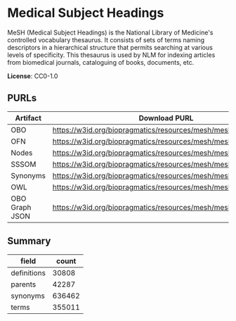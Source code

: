 # Medical Subject Headings

MeSH (Medical Subject Headings) is the National Library of Medicine's controlled vocabulary thesaurus. It consists of sets of terms naming descriptors in a hierarchical structure that permits searching at various levels of specificity. This thesaurus is used by NLM for indexing articles from biomedical journals, cataloguing of books, documents, etc.

**License**: CC0-1.0

## PURLs

| Artifact       | Download PURL                                                   | Latest Versioned Download PURL                                       |
|----------------|-----------------------------------------------------------------|----------------------------------------------------------------------|
| OBO            | https://w3id.org/biopragmatics/resources/mesh/mesh.obo          | https://w3id.org/biopragmatics/resources/mesh/2025/mesh.obo          |
| OFN            | https://w3id.org/biopragmatics/resources/mesh/mesh.ofn.gz       | https://w3id.org/biopragmatics/resources/mesh/2025/mesh.ofn.gz       |
| Nodes          | https://w3id.org/biopragmatics/resources/mesh/mesh.tsv          | https://w3id.org/biopragmatics/resources/mesh/2025/mesh.tsv          |
| SSSOM          | https://w3id.org/biopragmatics/resources/mesh/mesh.sssom.tsv    | https://w3id.org/biopragmatics/resources/mesh/2025/mesh.sssom.tsv    |
| Synonyms       | https://w3id.org/biopragmatics/resources/mesh/mesh.synonyms.tsv | https://w3id.org/biopragmatics/resources/mesh/2025/mesh.synonyms.tsv |
| OWL            | https://w3id.org/biopragmatics/resources/mesh/mesh.owl.gz       | https://w3id.org/biopragmatics/resources/mesh/2025/mesh.owl.gz       |
| OBO Graph JSON | https://w3id.org/biopragmatics/resources/mesh/mesh.json.gz      | https://w3id.org/biopragmatics/resources/mesh/2025/mesh.json.gz      |

## Summary

| field       |   count |
|-------------|---------|
| definitions |   30808 |
| parents     |   42287 |
| synonyms    |  636462 |
| terms       |  355011 |
